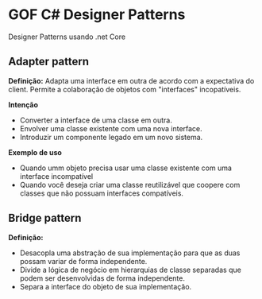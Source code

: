 
# GOF C# Designer Patterns

Designer Patterns usando .net Core


## Adapter pattern

**Definição:** Adapta uma interface em outra de acordo com a expectativa do client.
Permite a colaboração de objetos com "interfaces" incopatíveis.

**Intenção**
- Converter a interface de uma classe em outra.
- Envolver uma classe existente com uma nova interface.
- Introduzir um componente legado em um novo sistema.

**Exemplo de uso**
- Quando umm objeto precisa usar uma classe existente com uma interface incompatível
- Quando você deseja criar uma classe reutilizável que coopere com classes que não possuam interfaces compatíveis.

## Bridge pattern
**Definição:**
- Desacopla uma abstração de sua implementação para que as duas possam variar de forma independente.
- Divide a lógica de negócio em hierarquias de classe separadas que podem ser desenvolvidas de forma independente.
- Separa a interface do objeto de sua implementação.
